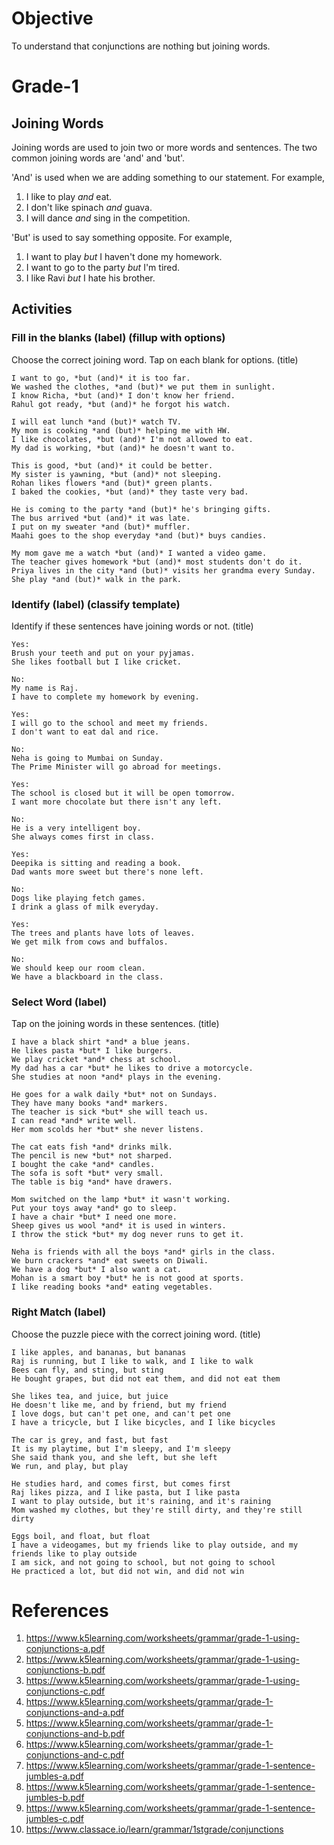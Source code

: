 # Objective

To understand that conjunctions are nothing but joining words.

# Grade-1

## Joining Words

Joining words are used to join two or more words and sentences. The two common joining words are 'and' and 'but'.

'And' is used when we are adding something to our statement. For example,
1. I like to play *and* eat.
2. I don't like spinach *and* guava.
3. I will dance *and* sing in the competition.

'But' is used to say something opposite. For example,
1. I want to play *but* I haven't done my homework.
2. I want to go to the party *but* I'm tired.
3. I like Ravi *but* I hate his brother.

## Activities

### Fill in the blanks (label) (fillup with options)

Choose the correct joining word. Tap on each blank for options. (title)
```
I want to go, *but (and)* it is too far.
We washed the clothes, *and (but)* we put them in sunlight.
I know Richa, *but (and)* I don't know her friend.
Rahul got ready, *but (and)* he forgot his watch.
```

```
I will eat lunch *and (but)* watch TV.
My mom is cooking *and (but)* helping me with HW.
I like chocolates, *but (and)* I'm not allowed to eat.
My dad is working, *but (and)* he doesn't want to.
```

```
This is good, *but (and)* it could be better.
My sister is yawning, *but (and)* not sleeping.
Rohan likes flowers *and (but)* green plants.
I baked the cookies, *but (and)* they taste very bad.
```

```
He is coming to the party *and (but)* he's bringing gifts.
The bus arrived *but (and)* it was late.
I put on my sweater *and (but)* muffler.
Maahi goes to the shop everyday *and (but)* buys candies.
```

```
My mom gave me a watch *but (and)* I wanted a video game.
The teacher gives homework *but (and)* most students don't do it.
Priya lives in the city *and (but)* visits her grandma every Sunday.
She play *and (but)* walk in the park.
```

### Identify (label) (classify template)

Identify if these sentences have joining words or not. (title)
```
Yes:
Brush your teeth and put on your pyjamas.
She likes football but I like cricket.

No:
My name is Raj.
I have to complete my homework by evening.
```

```
Yes:
I will go to the school and meet my friends.
I don't want to eat dal and rice.

No:
Neha is going to Mumbai on Sunday.
The Prime Minister will go abroad for meetings.
```

```
Yes:
The school is closed but it will be open tomorrow.
I want more chocolate but there isn't any left.

No:
He is a very intelligent boy.
She always comes first in class.
```

```
Yes:
Deepika is sitting and reading a book.
Dad wants more sweet but there's none left.

No:
Dogs like playing fetch games.
I drink a glass of milk everyday.
```

```
Yes:
The trees and plants have lots of leaves.
We get milk from cows and buffalos.

No:
We should keep our room clean.
We have a blackboard in the class.
```

### Select Word (label)

Tap on the joining words in these sentences. (title)
```
I have a black shirt *and* a blue jeans.
He likes pasta *but* I like burgers.
We play cricket *and* chess at school.
My dad has a car *but* he likes to drive a motorcycle.
She studies at noon *and* plays in the evening.
```

```
He goes for a walk daily *but* not on Sundays.
They have many books *and* markers.
The teacher is sick *but* she will teach us.
I can read *and* write well.
Her mom scolds her *but* she never listens.
```

```
The cat eats fish *and* drinks milk.
The pencil is new *but* not sharped.
I bought the cake *and* candles.
The sofa is soft *but* very small.
The table is big *and* have drawers.
```

```
Mom switched on the lamp *but* it wasn't working.
Put your toys away *and* go to sleep.
I have a chair *but* I need one more.
Sheep gives us wool *and* it is used in winters.
I throw the stick *but* my dog never runs to get it.
```

```
Neha is friends with all the boys *and* girls in the class.
We burn crackers *and* eat sweets on Diwali.
We have a dog *but* I also want a cat.
Mohan is a smart boy *but* he is not good at sports.
I like reading books *and* eating vegetables.
```

### Right Match (label)

Choose the puzzle piece with the correct joining word. (title)
```
I like apples, and bananas, but bananas
Raj is running, but I like to walk, and I like to walk
Bees can fly, and sting, but sting
He bought grapes, but did not eat them, and did not eat them
```

```
She likes tea, and juice, but juice
He doesn't like me, and by friend, but my friend
I love dogs, but can't pet one, and can't pet one
I have a tricycle, but I like bicycles, and I like bicycles
```

```
The car is grey, and fast, but fast
It is my playtime, but I'm sleepy, and I'm sleepy
She said thank you, and she left, but she left
We run, and play, but play
```

```
He studies hard, and comes first, but comes first
Raj likes pizza, and I like pasta, but I like pasta
I want to play outside, but it's raining, and it's raining
Mom washed my clothes, but they're still dirty, and they're still dirty
```

```
Eggs boil, and float, but float
I have a videogames, but my friends like to play outside, and my friends like to play outside
I am sick, and not going to school, but not going to school
He practiced a lot, but did not win, and did not win
```

# References

1. https://www.k5learning.com/worksheets/grammar/grade-1-using-conjunctions-a.pdf
2. https://www.k5learning.com/worksheets/grammar/grade-1-using-conjunctions-b.pdf
3. https://www.k5learning.com/worksheets/grammar/grade-1-using-conjunctions-c.pdf
4. https://www.k5learning.com/worksheets/grammar/grade-1-conjunctions-and-a.pdf
5. https://www.k5learning.com/worksheets/grammar/grade-1-conjunctions-and-b.pdf
6. https://www.k5learning.com/worksheets/grammar/grade-1-conjunctions-and-c.pdf
7. https://www.k5learning.com/worksheets/grammar/grade-1-sentence-jumbles-a.pdf
8. https://www.k5learning.com/worksheets/grammar/grade-1-sentence-jumbles-b.pdf
9. https://www.k5learning.com/worksheets/grammar/grade-1-sentence-jumbles-c.pdf
10. https://www.classace.io/learn/grammar/1stgrade/conjunctions
